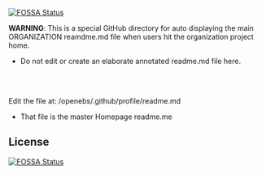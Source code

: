 [![FOSSA Status](https://app.fossa.com/api/projects/git%2Bgithub.com%2Fopenebs%2F.github.svg?type=shield)](https://app.fossa.com/projects/git%2Bgithub.com%2Fopenebs%2F.github?ref=badge_shield)

**WARNING**: This is a special GitHub directory for auto displaying the main ORGANIZATION reamdme.md file when users hit the organization project home.
- Do not edit or create an elaborate annotated readme.md file here.
<BR>
<BR>

Edit the file at: /openebs/.github/profile/readme.md
- That file is the master Homepage readme.me


## License
[![FOSSA Status](https://app.fossa.com/api/projects/git%2Bgithub.com%2Fopenebs%2F.github.svg?type=large)](https://app.fossa.com/projects/git%2Bgithub.com%2Fopenebs%2F.github?ref=badge_large)